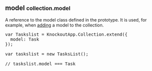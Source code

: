 <h2 class="page-header">model <small>collection.model</small></h2>

A reference to the model class defined in the prototype. It is used, for example, when <a href="#addcollection.add(model_s,[create,options])">adding</a> a model to the collection.

<pre class="prettyprint">
var Taskslist = KnockoutApp.Collection.extend({
  model: Task
});

var taskslist = new TasksList();

// taskslist.model === Task
</pre>